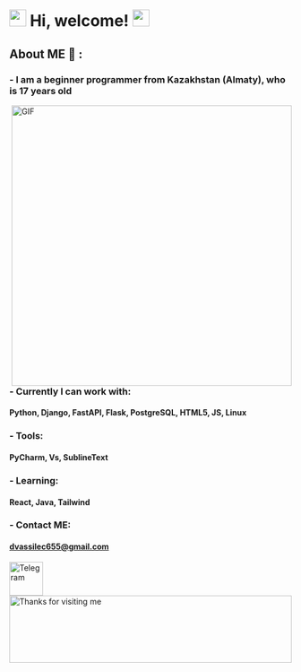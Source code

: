 # <img src="https://emojis.slackmojis.com/emojis/images/1643514525/5197/party_blob.gif?1643514525" width="30" /> Hi, welcome! <img src="https://emojis.slackmojis.com/emojis/images/1643514525/5197/party_blob.gif?1643514525" width="30" /> 

## About ME 💬 :  

### - **I am a beginner programmer from Kazakhstan (Almaty), who is 17 years old**

<img hight="400" width="500" alt="GIF" align="right" src="https://media.tenor.com/Ut1EdX0r6soAAAAC/code-monkey-checkmate-digital.gif">
 
### **- Currently I can work with:**
 #### Python, Django, FastAPI, Flask, PostgreSQL, HTML5, JS, Linux
 ### - Tools: 
 #### PyCharm, Vs, SublineText
 ### - Learning: 
 #### React, Java, Tailwind
 ### **- Contact ME:**
 
 #### dvassilec655@gmail.com
 <a href= "blob:https://xn--80affa3aj0al.xn--80asehdb/232be427-3346-45aa-b6d4-0cc707365463"><img align="left" alt="Telegram" width="60" hight="100" src="https://encrypted-tbn0.gstatic.com/images?q=tbn:ANd9GcS39_8EZwT3s6ZlXWxu-tW_ux0N6b4iXOdD1w&usqp=CAU"/></a>
  
 
 
 
<img height="120" alt="Thanks for visiting me" width="100%" src="https://raw.githubusercontent.com/BrunnerLivio/brunnerlivio/master/images/marquee.svg" />
